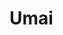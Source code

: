 <!-- generated by markdown-notes-tree -->

# Umai

<!-- optional markdown-notes-tree directory description starts here -->

<!-- optional markdown-notes-tree directory description ends here -->



